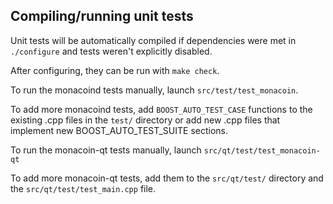 Compiling/running unit tests
------------------------------------

Unit tests will be automatically compiled if dependencies were met in `./configure`
and tests weren't explicitly disabled.

After configuring, they can be run with `make check`.

To run the monacoind tests manually, launch `src/test/test_monacoin`.

To add more monacoind tests, add `BOOST_AUTO_TEST_CASE` functions to the existing
.cpp files in the `test/` directory or add new .cpp files that
implement new BOOST_AUTO_TEST_SUITE sections.

To run the monacoin-qt tests manually, launch `src/qt/test/test_monacoin-qt`

To add more monacoin-qt tests, add them to the `src/qt/test/` directory and
the `src/qt/test/test_main.cpp` file.
